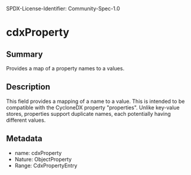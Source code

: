 SPDX-License-Identifier: Community-Spec-1.0

# cdxProperty

## Summary

Provides a map of a property names to a values.

## Description


This field provides a mapping of a name to a value.
This is intended to be compatible with the CycloneDX property "properties".
Unlike key-value stores, properties support duplicate names, each potentially having different values. 

## Metadata

- name: cdxProperty
- Nature: ObjectProperty
- Range: CdxPropertyEntry
